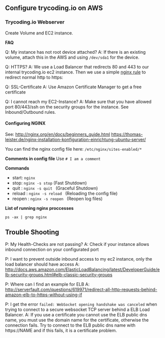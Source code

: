 ## Configure trycoding.io on AWS


### Trycoding.io Webserver
Create Volume and EC2 instance.

**FAQ**

Q: My instance has not root device attached?
A: If there is an existing volume, attach this in the AWS and using `/dev/sda1` for the device.

Q: HTTPS?
A: We use a Load Balancer that redirects 80 and 443 to our internal trycoding.io ec2 instance. Then we use
a simple [nginx rule](https://thoean.com/using-nginx-on-docker-to-redirect-http-to-https/) to redirect normal http to https:

Q: SSL-Certificate
A: Use Amazon Certificate Manager to get a free certificate

Q: I cannot reach my EC2-Instance?
A: Make sure that you have allowed port 80/443/ssh on the security groups for the instance. See Inbound/Outbound rules.

#### Configuring NGINX
See: http://nginx.org/en/docs/beginners_guide.html
https://thomas-leister.de/nginx-installation-konfiguration-einrichtung-ubuntu-server/

You can find the nginx config file here: `/etc/nginx/sites-enabled/*`

**Comments in config file**
Use `# I am a comment`

**Commands**

* start: `nginx`
* stop: `nginx -s stop` (Fast Shutdown)
* quit : `nginx -s quit ` (Graceful Shutdown)
* reload : `nginx -s reload ` (Reloading the config file)
* reopen : `nginx -s reopen ` (Reopen log files)

**List of running nginx proccesses**

`ps -ax | grep nginx`

## Trouble Shooting
P: My Health-Checks are not passing?
A: Check if your instance allows inbound connection on your configurated port

P: I want to prevent outside inbound access to my ec2 instance, only the load balancer should have access
A: http://docs.aws.amazon.com/ElasticLoadBalancing/latest/DeveloperGuide/elb-security-groups.html#elb-classic-security-groups

P: Where can I find an example for ELB
A: http://serverfault.com/questions/619971/redirect-all-http-requests-behind-amazon-elb-to-https-without-using-if

P: I get the error `failed: WebSocket opening handshake was canceled` when trying to connect to a secure websocket TCP server
behind a ELB Load Balancer.
A: If you use a certificate you cannot use the ELB public dns name, you must use the domain name for the certificate, otherwise
the connection fails. Try to connect to the ELB public dns name with https://NAME and if this fails, it is a certificate problem.